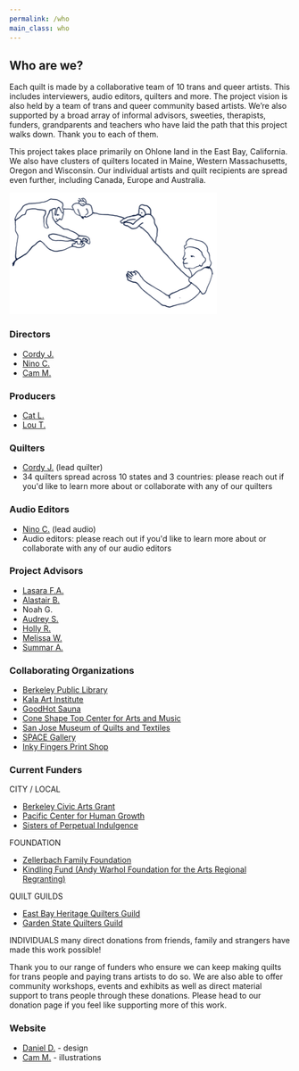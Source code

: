 ```yaml
---
permalink: /who
main_class: who
---
```


## Who are we?

Each quilt is made by a collaborative team of 10 trans and queer artists. This includes interviewers, audio editors, quilters and more. The project vision is also held by a team of trans and queer community based artists. We’re also supported by a broad array of informal advisors, sweeties, therapists, funders, grandparents and teachers who have laid the path that this project walks down. Thank you to each of them.

This project takes place primarily on Ohlone land in the East Bay, California. We also have clusters of quilters located in Maine, Western Massachusetts, Oregon and Wisconsin. Our individual artists and quilt recipients are spread even further, including Canada, Europe and Australia.

<img
  id="illustration-who"
  src="/assets/images/illustration-who-2.png"
  width="372" height="218"
/>

### Directors

* [Cordy J.](http://corduroyjoan.com)
* [Nino C.](https://www.instagram.com/princejellobeb/?hl=en)
* [Cam M.](https://www.instagram.com/cam_mender_in_leaf/?hl=en)

### Producers

* [Cat L.](https://coneshapetop.com/)
* [Lou T.](https://www.good-hot.com/)

### Quilters

* [Cordy J.](http://corduroyjoan.com) (lead quilter)
* 34 quilters spread across 10 states and 3 countries: please reach out if you'd like to learn more about or collaborate with any of our quilters

### Audio Editors

* [Nino C.](https://www.instagram.com/princejellobeb/?hl=en) (lead audio)
* Audio editors: please reach out if you'd like to learn more about or collaborate with any of our audio editors


### Project Advisors

* [Lasara F.A.](https://lasarafirefoxallen.substack.com/)
* [Alastair B.](https://www.kalw.org/people/alastair-boone)
* Noah G.
* [Audrey S.](http://therapywithaudrey.com)
* [Holly R.](truefalse.org)
* [Melissa W.](https://melissawymantherapy.com/)
* [Summar A.](https://summarabdallah.com/)

### Collaborating Organizations

* [Berkeley Public Library](https://www.berkeleypubliclibrary.org/)
* [Kala Art Institute](http://kala.org)
* [GoodHot Sauna](https://www.good-hot.com/)
* [Cone Shape Top Center for Arts and Music](https://coneshapetop.com/)
* [San Jose Museum of Quilts and Textiles](https://sj-mqt.org/)
* [SPACE Gallery](https://space538.org/)
* [Inky Fingers Print Shop](https://www.inkyfingersprintshop.com/)

### Current Funders

CITY / LOCAL
* [Berkeley Civic Arts Grant](https://berkeleyca.gov/community-recreation/civic-arts/civic-arts-grants)
* [Pacific Center for Human Growth](https://www.pacificcenter.org/)
* [Sisters of Perpetual Indulgence](https://www.thesisters.org/)
  


FOUNDATION
* [Zellerbach Family Foundation](https://communityarts.zff.org/)
* [Kindling Fund (Andy Warhol Foundation for the Arts Regional Regranting)](thekindlingfund.org)
  

QUILT GUILDS
* [East Bay Heritage Quilters Guild](http://ebhq.org)
* [Garden State Quilters Guild](https://www.gardenstatequiltersguild.com/)


INDIVIDUALS
many direct donations from friends, family and strangers have made this work possible!


Thank you to our range of funders who ensure we can keep making quilts for trans people and paying trans artists to do so. We are also able to offer community workshops, events and exhibits as well as direct material support to trans people through these donations. Please head to our donation page if you feel like supporting more of this work.

### Website

* [Daniel D.](https://danieldickison.com/) - design
* [Cam M.](https://www.instagram.com/cam_mender_in_leaf/?hl=en) - illustrations
